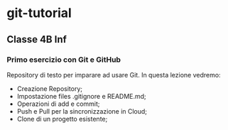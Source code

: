 # git-tutorial
## Classe 4B Inf
### Primo esercizio con Git e GitHub
 Repository di testo per imparare ad usare Git.
 In questa lezione vedremo:
 - Creazione Repository;
 - Impostazione files .gitignore e README.md;
 - Operazioni di add e commit;
 - Push e Pull per la sincronizzazione in Cloud;
 - Clone di un progetto esistente;
